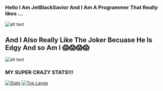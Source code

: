 ### Hello I Am JetBlackSavior And I Am A Programmer That Really likes ...
![alt text](https://raw.githubusercontent.com/cat-milk/Anime-Girls-Holding-Programming-Books/master/C/Aharen_Reina_Holding_C_Programming_Language.png)
## And I Also Really Like The Joker Becuase He Is Edgy And so Am I 😱😱😱😱
![alt text](https://i.ytimg.com/vi/wHbWJzCyH44/maxresdefault.jpg)

### MY SUPER CRAZY STATS!!!
[![Stats](https://github-readme-stats.vercel.app/api?username=jetblacksalvation&show_icons=true&count_private=false&theme=radical)](https://github.com/jetblacksalvation)
[![Top Langs](https://github-readme-stats.vercel.app/api/top-langs/?username=jetblacksalvation&layout=compact&theme=radical)](https://github.com/jetblacksalvation)
